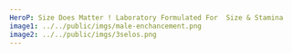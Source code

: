 ```yaml
---
HeroP: Size Does Matter ! Laboratory Formulated For  Size & Stamina
image1: ../../public/imgs/male-enchancement.png
image2: ../../public/imgs/3selos.png
---
```

